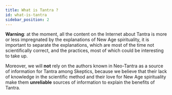 ```yaml
---
title: What is Tantra ?
id: what-is-tantra
sidebar_position: 2
---
```


**Warning**: at the moment, all the content on the Internet about Tantra is more or less impregnated by the explanations of New Age spirituality, it is important to separate the explanations, which are most of the time not scientifically correct, and the practices, most of which could be interesting to take up.

Moreover, we will **not** rely on the authors known in Neo-Tantra as a source of information for Tantra among Skeptics, because we believe that their lack of knowledge in the scientific method and their love for New Age spirituality make them **unreliable** sources of information to explain the benefits of Tantra.
